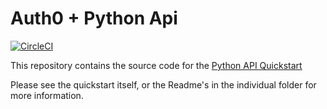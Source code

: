 # Auth0 + Python Api

[![CircleCI](https://img.shields.io/circleci/project/github/auth0-samples/auth0-python-api-samples.svg?style=flat-square)](https://circleci.com/gh/auth0-samples/auth0-python-api-samples/tree/master)

This repository contains the source code for the [Python API Quickstart](https://auth0.com/docs/quickstart/backend/python)

Please see the quickstart itself, or the Readme's in the individual folder for more information.
